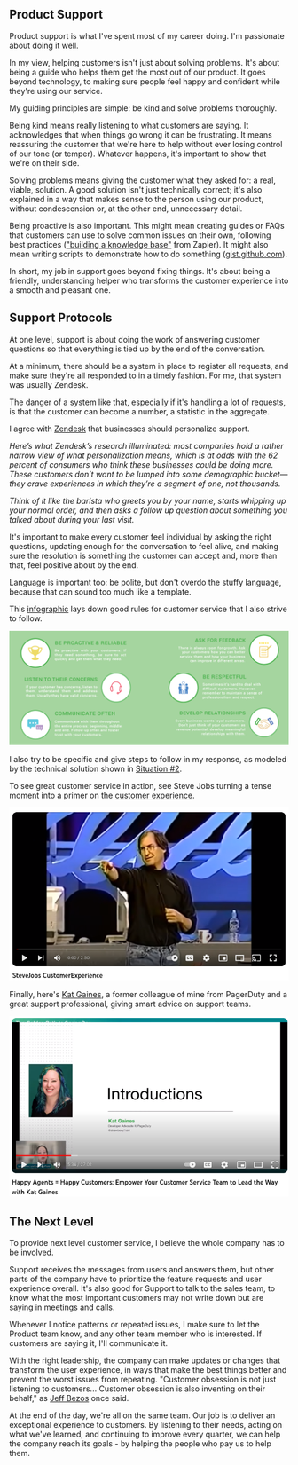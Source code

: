 
## Product Support

Product support is what I've spent most of my career doing. I'm passionate about doing it well.

In my view, helping customers isn't just about solving problems. It's about being a guide who helps them get the most out of our product. It goes beyond technology, to making sure people feel happy and confident while they're using our service.

My guiding principles are simple: be kind and solve problems thoroughly. 

Being kind means really listening to what customers are saying. It acknowledges that when things go wrong it can be frustrating. It means reassuring the customer that we're here to help without ever losing control of our tone (or temper). Whatever happens, it's important to show that we're on their side. 

Solving problems means giving the customer what they asked for: a real, viable, solution. A good solution isn't just technically correct; it's also explained in a way that makes sense to the person using our product, without condescension or, at the other end, unnecessary detail.

Being proactive is also important. This might mean creating guides or FAQs that customers can use to solve common issues on their own, following best practices (["building a knowledge base"](https://zapier.com/blog/build-knowledge-base-documentation/) from Zapier). It might also mean writing scripts to demonstrate how to do something ([gist.github.com](https://gist.github.com/julianeon?direction=desc&sort=created)).

In short, my job in support goes beyond fixing things. It's about being a friendly, understanding helper who transforms the customer experience into a smooth and pleasant one.

## Support Protocols

At one level, support is about doing the work of answering customer questions so that everything is tied up by the end of the conversation.

At a minimum, there should be a system in place to register all requests, and make sure they're all responded to in a timely fashion. For me, that system was usually Zendesk.

The danger of a system like that, especially if it's handling a lot of requests, is that the customer can become a number, a statistic in the aggregate.

I agree with [Zendesk](https://cxtrends.zendesk.com/trends/trend-3) that businesses should personalize support. 

_Here’s what Zendesk’s research illuminated: most companies hold a rather narrow view of what personalization means, which is at odds with the 62 percent of consumers who think these businesses could be doing more. These customers don’t want to be lumped into some demographic bucket—they crave experiences in which they’re a segment of one, not thousands._

_Think of it like the barista who greets you by your name, starts whipping up your normal order, and then asks a follow up question about something you talked about during your last visit._

It's important to make every customer feel individual by asking the right questions, updating enough for the conversation to feel alive, and making sure the resolution is something the customer can accept and, more than that, feel positive about by the end. 

Language is important too: be polite, but don't overdo the stuffy language, because that can sound too much like a template. 

This [infographic](https://fieldedge.com/blog/guide-to-great-customer-service-infographic/) lays down good rules for customer service that I also strive to follow.

![rules for customer service](customer_service_infographic.png)

I also try to be specific and give steps to follow in my response, as modeled by the technical solution shown in [Situation #2](https://quick-answers.kronis.dev/).

To see great customer service in action, see Steve Jobs turning a tense moment into a primer on the [customer experience](https://www.youtube.com/watch?v=r2O5qKZlI50).

[![steve jobs speaking on customer experience](customer_experience.png)](https://www.youtube.com/watch?v=r2O5qKZlI50)

Finally, here's [Kat Gaines](https://www.linkedin.com/in/katgaines/), a former colleague of mine from PagerDuty and a great support professional, giving smart advice on support teams.

[![kat gaines from pagerduty on support teams](pd_gaines.png)](https://www.youtube.com/watch?v=f60GvrS-qY4)

## The Next Level 

To provide next level customer service, I believe the whole company has to be involved. 

Support receives the messages from users and answers them, but other parts of the company have to prioritize the feature requests and user experience overall. It's also good for Support to talk to the sales team, to know what the most important customers may not write down but are saying in meetings and calls. 

Whenever I notice patterns or repeated issues, I make sure to let the Product team know, and any other team member who is interested. If customers are saying it, I'll communicate it.


With the right leadership, the company can make updates or changes that transform the user experience, in ways that make the best things better and prevent the worst issues from repeating. "Customer obsession is not just listening to customers... Customer obsession is also inventing on their behalf," as [Jeff Bezos](https://www.youtube.com/watch?v=uHvD0DVcKAw) once said.

At the end of the day, we're all on the same team. Our job is to deliver an exceptional experience to customers. By listening to their needs, acting on what we've learned, and continuing to improve every quarter, we can help the company reach its goals - by helping the people who pay us to help them.




